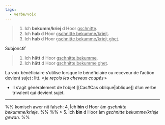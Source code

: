 ```yaml
---
tags:
  - verbe/voix
---
```



> 1. Ich **bekumm/kriej** d Hoor <u>gschnitte</u>.
> 2. Ich **hab** d Hoor <u>gschnitte bekumme/kriejt</u>.
> 3. Ich **hab** d Hoor <u>gschnitte bekumme/kriejt ghet</u>.

Subjonctif
> 1. Ich **hätt** d Hoor <u>gschnitte bekumme</u>.
> 2. Ich **hätt** d Hoor <u>gschnitte bekumme ghet</u>.

La voix bénéficiaire s’utilise lorsque le bénéficiaire ou receveur de l’action devient sujet : litt. *« je reçois les cheveux coupés »*
- Il s’agit généralement de l’objet [[Cas#Cas oblique|oblique]] d’un verbe trivalent qui devient sujet.

---
%% komisch awer nit falsch: 4. Ìch **bìn** d Hoor àm *gschnìtte bekumme/krieje.* %%
%% > 5. Ìch **bìn** d Hoor àm *gschnìtte bekumme/krieje gewan.* %%